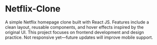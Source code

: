 # Netflix-Clone
A simple Netflix homepage clone built with React JS. Features include a clean layout, reusable components, and hover effects inspired by the original UI. This project focuses on frontend development and design practice. Not responsive yet—future updates will improve mobile support.
